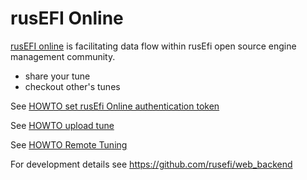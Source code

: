 
# rusEFI Online

[rusEFI online](https://rusefi.com/online/) is facilitating data flow within rusEfi open source engine management community.

- share your tune
- checkout other's tunes


See [HOWTO set rusEfi Online authentication token](HOWTO-set-rusEfi-Online-authentication-token)

See [HOWTO upload tune](HOWTO_upload_tune)

See [HOWTO Remote Tuning](https://github.com/rusefi/rusefi/wiki/HOWTO-Remote-Tuning)



For development details see https://github.com/rusefi/web_backend